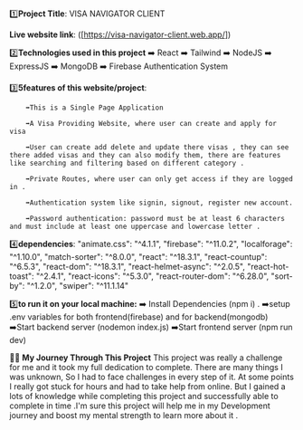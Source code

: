 1️⃣**Project Title**: VISA NAVIGATOR CLIENT

**Live website link**: ([https://visa-navigator-client.web.app/])

2️⃣**Technologies used in this project**
    ➡️ React
    ➡️ Tailwind
    ➡️ NodeJS
    ➡️ ExpressJS
    ➡️ MongoDB
    ➡️ Firebase Authentication System

3️⃣**5features of this website/project**: 

        ➡️This is a Single Page Application

        ➡️A Visa Providing Website, where user can create and apply for visa

        ➡️User can create add delete and update there visas , they can see there added visas and they can also modify them, there are features like searching and filtering based on different category .

        ➡️Private Routes, where user can only get access if they are logged in .

        ➡️Authentication system like signin, signout, register new account. 

        ➡️Password authentication: password must be at least 6 characters and must include at least one uppercase and lowercase letter .
        
  4️⃣**dependencies**: 
    "animate.css": "^4.1.1",
    "firebase": "^11.0.2",
    "localforage": "^1.10.0",
    "match-sorter": "^8.0.0",
    "react": "^18.3.1",
    "react-countup": "^6.5.3",
    "react-dom": "^18.3.1",
    "react-helmet-async": "^2.0.5",
    "react-hot-toast": "^2.4.1",
    "react-icons": "^5.3.0",
    "react-router-dom": "^6.28.0",
    "sort-by": "^1.2.0",
    "swiper": "^11.1.14"

  5️⃣**to run it on your local machine:**
    ➡️ Install Dependencies (npm i) .
    ➡️setup .env variables for both frontend(firebase) and for backend(mongodb)
    ➡️Start backend server (nodemon index.js)
    ➡️Start frontend server (npm run dev)
        
        

🥇🥇 **My Journey Through This Project**
        This project was really a challenge for me and it took my full dedication to complete. There are many things I was unknown, So I had to face challenges in every step of it. At some points I really got             stuck for hours and had to take help from online. But I gained a lots of knowledge while completing this project and successfully able to complete in time .I'm sure this project will help me in my                 Development journey and boost my mental strength to learn more about it .
